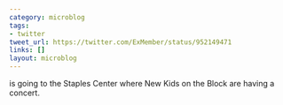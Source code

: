 ```yaml
---
category: microblog
tags:
- twitter
tweet_url: https://twitter.com/ExMember/status/952149471
links: []
layout: microblog
---
```

is going to the Staples Center where New Kids on the Block are having a concert.
